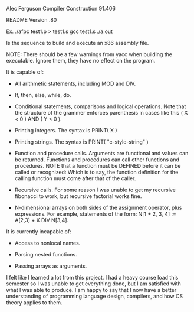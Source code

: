 Alec Ferguson
Compiler Construction
91.406

README
Version .80

Ex. ./afpc test1.p > test1.s
    gcc test1.s
    ./a.out

Is the sequence to build and execute an x86 assembly file.

NOTE: There should be a few warnings from yacc when building the executable.
Ignore them, they have no effect on the program.

It is capable of:
+ All arithmetic statements, including MOD and DIV.

+ If, then, else, while, do.

+ Conditional statements, comparisons and logical operations. 
  Note that the structure of the grammer enforces parenthesis
  in cases like this ( X < 0 ) AND ( Y < 0 ).

+ Printing integers.
  The syntax is PRINT( X )

+ Printing strings.
  The syntax is PRINT( "c-style-string" )

+ Function and procedure calls. Arguments are functional and values can be returned.
  Functions and procedures can call other functions and procedures.
  NOTE that a function must be DEFINED before it can be called or recognized:
  Which is to say, the function definition for the calling function must come after
  that of the caller. 
  
+ Recursive calls. For some reason I was unable to get my recursive
  fibonacci to work, but recursive factorial works fine.

+ N-dimensional arrays on both sides of the assignment operator, plus expressions.
  For example, statements of the form: N[1 + 2, 3, 4] := A[2,3] + X DIV N[3,4].

It is currently incapable of:
- Access to nonlocal names.

- Parsing nested functions.

- Passing arrays as arguments.

I felt like I learned a lot from this project. I had a heavy course load this semester
so I was unable to get everything done, but I am satisfied with what I was able to
produce. I am happy to say that I now have a better understanding of programming
language design, compilers, and how CS theory applies to them.









